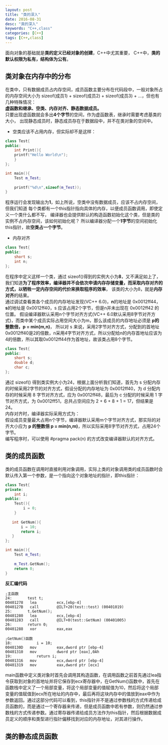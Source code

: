 ```yaml
---
layout: post
title: "类的深入"
date: 2016-08-31
desc: "类的深入"
keywords: "C++,class"
categories: [C++]
tags: [C++,class]
---
```


面向对象的基础就是**类的定义已经对象的创建**，C++中尤其重要，
C++中，**类的默认权限为私有，结构体为公有**。

## 类对象在内存中的分布
在类中，只有数据成员占内存空间，成员函数主要分布在代码段中，一般对象所占的内存空间大小为  sizeof(成员1) + sizeof(成员2) + sizeof(成员3) + ...，但也有几种特殊情况：  
**虚函数和继承、空类、内存对齐、静态数据成员。**  
只要出现虚函数就会多出**4个字节**的空间，作为虚函数表，继承时需要考虑基类的大小，  出现静态成员时，静态成员存在于数据段中，并不在类对象的空间中。  

* 空类应该不占用内存，但实际却不是这样：  

``` c++
class Test{
public:
    int Print(){
    printf("Hello World\n");
    }
};

int main(){
    Test m_Test;
    
    printf("%d\n",sizeof(m_Test));
}
```

程序运行会发现输出为**1**，如上所说，空类中没有数据成员，应该不占内存空间，但我们知道  每个类都有一个this指针指向具体的内存，以便成员函数调用，即使定义一个类什么都不写，  编译器也会提供默认的构造函数初始化这个类，但是类的实例不占内存空间，该如何初始化呢？  所以编译器分配一个**1字节**的空间初始化this指针，故**空类占一个字节**。

* 内存对齐

``` c++
class Test{
public:
    short s;
    int n;
};
```

在程序中定义这样一个类，通过 sizeof()得到的实例大小为**8**，又不满足如上了，  我们知道**为了程序效率，编译器并不会依次申请内存存储变量，而采取内存对齐的方式，以牺牲一定内存空间的代价来换取程序的效率**，  该类的大小为8，就是**内存对齐**的结果。  
通过调试查看类各个成员的内存地址发现(VC++ 6.0)，**n**的地址是 0x0012ff44，**s**的地址是 0x0012ff40，s 应该占用2个字节，但是n并未出现在 0x0012ff42 的位置。  假设编译器默认采用n个字节对齐方式(VC++ 6.0默认采用8字节对齐方式)，而类中某个成员实际占用空间大小为m，那么该成员的内存地址必须是 **p的整数倍，p = min(m,n)**，  所以对 s 来说，采用2字节对齐方式，分配到的首地址0x0012ff40是2的倍数，n采用4字节对齐方式，所以分配给n的内存首地址应该为4的倍数，所以其取0x0012ff44作为首地址，故该类占用8个字节。  

``` c++
class Test{
public:
    short s;
    double d;
    char c;
};
```

通过 sizeof() 得到类实例大小为24，根据上面分析我们知道，首先为 s 分配内存的时候采用2字节的对齐方式，假设分配的内存地址为 0x0012ff40，为 d 分配内存的时候采用 8 字节对齐方式，应为 0x0012ff48，最后为 c 分配的时候采用 1 字节对齐方式，为 0x0012ff51，总共占空间应为 2 + 6 + 8 + 1 = 17，但结果是 24。  
内存对齐时，编译器实际采用方式为：  
假设成员变量最大占用n个字节，编译器默认采用m个字节对齐方式，那实际的对齐大小应为 **p 的整数倍 p = min(n,m)**，所以实际采用8字节对齐方式，占用24个字节。  
编写程序时，可以使用 #pragma pack(n) 的方式改变编译器默认的对齐方式。  

## 类的成员函数

类的成员函数在调用时直接利用对象调用，实际上类的对象调用类的成员函数时会默认传入第一个参数，是一个指向这个对象地址的指针，即this指针：  

``` c++
class Test{
private:
	int i;
public:
	Test(){
    	i = 0;
    }
    
   int GetNum(){
       i = 10;
       return i;
   }
};

int main(){
    Test m_Test;
    
    m_Test.GetNum();
    return 0;
}
```

**反汇编代码**

```
;主函数
24:       test t;
00401278   lea         ecx,[ebp-4]
0040127B   call        @ILT+20(test::test) (00401019)
25:       t.GetNum();
00401280   lea         ecx,[ebp-4]
00401283   call        @ILT+0(test::GetNum) (00401005)
26:       return 0;
00401288   xor         eax,eax

;GetNum()函数
18:           i = 10;
0040130D   mov         eax,dword ptr [ebp-4]
00401310   mov         dword ptr [eax],0Ah
19:           return i;
00401316   mov         ecx,dword ptr [ebp-4]
00401319   mov         eax,dword ptr [ecx]
```

main函数中定义类对象时首先会调用其构造函数，在调用函数之前首先通过lea指令获取到对象的首地址并将它保存到ecx寄存器中，在GetNum()函数中，首先在函数栈中定义了一个局部变量，将这个局部变量的值赋值为10，然后将这个局部变量的值赋值到ecx所在地址的内存中，最后再将这块内存中的值放到eax中作为参数返回。通过这部分代码可以看到，this指针并不是通过参数栈的方式传递给成员函数的，而是通过一个寄存器来传递，但是成员函数中若有参数，则仍然通过参数栈的方式传递参数。通过寄存器传递给成员方法作为this指针，然后根据数据成员定义的顺序和类型进行指针偏移找到对应的内存地址，对其进行操作。

## 类的静态成员函数
